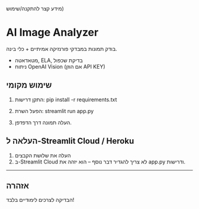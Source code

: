 ﻿מידע קצר להתקנה/שימוש)

# AI Image Analyzer

בודק תמונות במבדקי פורנזיקה אמיתיים + כלי בינה.
- מטאדאטה, ELA, בדיקת שכפול
- ניתוח OpenAI Vision (אם הוזן API KEY)

## שימוש מקומי

1. התקן דרישות:
pip install -r requirements.txt


2. הפעל השרת:
streamlit run app.py


3. העלה תמונה דרך הדפדפן.

## העלאה ל-Streamlit Cloud / Heroku

1. העלה את שלושת הקבצים
2. ב-Streamlit Cloud לא צריך להגדיר דבר נוסף – הוא יזהה את app.py ודרישות.

---

## אזהרה
הבדיקה לצרכים לימודיים בלבד!
